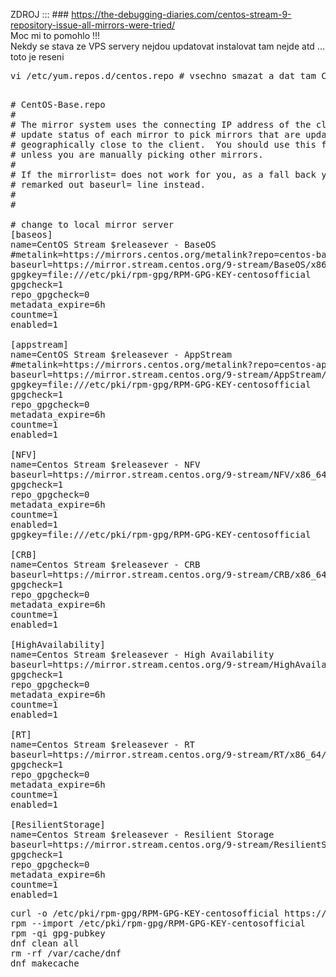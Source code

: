 ZDROJ ::: ### https://the-debugging-diaries.com/centos-stream-9-repository-issue-all-mirrors-were-tried/<br>
Moc mi to pomohlo !!!<br>
Nekdy se stava ze VPS servery nejdou updatovat instalovat tam nejde atd ... toto je reseni<br>
<pre>
vi /etc/yum.repos.d/centos.repo # vsechno smazat a dat tam Centos Base repo , dale postup za scriptem
 </pre>

<pre>
# CentOS-Base.repo
#
# The mirror system uses the connecting IP address of the client and the
# update status of each mirror to pick mirrors that are updated to and
# geographically close to the client.  You should use this for CentOS updates
# unless you are manually picking other mirrors.
#
# If the mirrorlist= does not work for you, as a fall back you can try the 
# remarked out baseurl= line instead.
#
#

# change to local mirror server
[baseos]
name=CentOS Stream $releasever - BaseOS
#metalink=https://mirrors.centos.org/metalink?repo=centos-baseos-$stream&arch=$basearch&protocol=https,http
baseurl=https://mirror.stream.centos.org/9-stream/BaseOS/x86_64/os
gpgkey=file:///etc/pki/rpm-gpg/RPM-GPG-KEY-centosofficial
gpgcheck=1
repo_gpgcheck=0
metadata_expire=6h
countme=1
enabled=1

[appstream]
name=CentOS Stream $releasever - AppStream
#metalink=https://mirrors.centos.org/metalink?repo=centos-appstream-$stream&arch=$basearch&protocol=https,http
baseurl=https://mirror.stream.centos.org/9-stream/AppStream/x86_64/os
gpgkey=file:///etc/pki/rpm-gpg/RPM-GPG-KEY-centosofficial
gpgcheck=1
repo_gpgcheck=0
metadata_expire=6h
countme=1
enabled=1

[NFV]
name=Centos Stream $releasever - NFV
baseurl=https://mirror.stream.centos.org/9-stream/NFV/x86_64/os
gpgcheck=1
repo_gpgcheck=0
metadata_expire=6h
countme=1
enabled=1
gpgkey=file:///etc/pki/rpm-gpg/RPM-GPG-KEY-centosofficial

[CRB]
name=Centos Stream $releasever - CRB
baseurl=https://mirror.stream.centos.org/9-stream/CRB/x86_64/os
gpgcheck=1
repo_gpgcheck=0
metadata_expire=6h
countme=1
enabled=1

[HighAvailability]
name=Centos Stream $releasever - High Availability
baseurl=https://mirror.stream.centos.org/9-stream/HighAvailability/x86_64/os
gpgcheck=1
repo_gpgcheck=0
metadata_expire=6h
countme=1
enabled=1

[RT]
name=Centos Stream $releasever - RT
baseurl=https://mirror.stream.centos.org/9-stream/RT/x86_64/os
gpgcheck=1
repo_gpgcheck=0
metadata_expire=6h
countme=1
enabled=1

[ResilientStorage]
name=Centos Stream $releasever - Resilient Storage
baseurl=https://mirror.stream.centos.org/9-stream/ResilientStorage/x86_64/os
gpgcheck=1
repo_gpgcheck=0
metadata_expire=6h
countme=1
enabled=1
</pre>

<pre>
curl -o /etc/pki/rpm-gpg/RPM-GPG-KEY-centosofficial https://www.centos.org/keys/RPM-GPG-KEY-CentOS-Official-SHA256
rpm --import /etc/pki/rpm-gpg/RPM-GPG-KEY-centosofficial
rpm -qi gpg-pubkey
dnf clean all
rm -rf /var/cache/dnf
dnf makecache
</pre>
